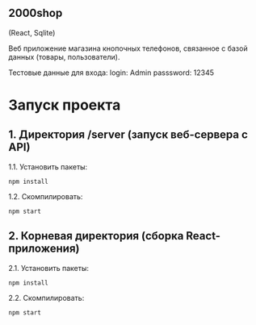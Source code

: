 ## 2000shop
(React, Sqlite)

Веб приложение магазина кнопочных телефонов, связанное с базой данных (товары, пользователи).

Тестовые данные для входа:
login: Admin
passsword: 12345

# Запуск проекта
## 1. Директория /server (запуск веб-сервера с API)
1.1.  Установить пакеты:
```
npm install
```
1.2. Скомпилировать:
```
npm start
```

## 2. Корневая директория (сборка React-приложения)
2.1.  Установить пакеты:
```
npm install
```
2.2. Скомпилировать:
```
npm start
```

